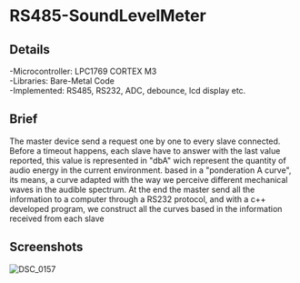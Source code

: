 # RS485-SoundLevelMeter

## Details
-Microcontroller: LPC1769 CORTEX M3<br/>
-Libraries: Bare-Metal Code <br/>
-Implemented: RS485, RS232, ADC, debounce, lcd display etc.
<br/>

## Brief
The master device send a request one by one to every slave connected. Before a timeout happens, each slave have to answer with the last value reported, this value is represented in "dbA" wich represent the quantity of audio energy in the current environment. based in a "ponderation A curve", its means, a curve adapted with the way we perceive different mechanical waves in the audible spectrum.
At the end the master send all the information to a computer through a RS232 protocol, and with a c++ developed program, we construct all the curves based in the information received from each slave

## Screenshots
![DSC_0157](https://user-images.githubusercontent.com/117228370/230679732-be9da2af-40c8-44f6-8c16-d810022ac609.JPG)
